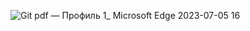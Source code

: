 ![Git pdf — Профиль 1_ Microsoft​ Edge 2023-07-05 16](https://github.com/Kvazavr/Kvazavr/assets/122520677/0d695616-4aab-4db9-a376-b809e567ed76)
